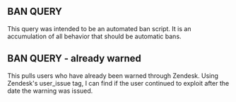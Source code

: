 ## BAN QUERY

This query was intended to be an automated ban script. It is an accumulation of all behavior that should be automatic bans.

## BAN QUERY - already warned

This pulls users who have already been warned through Zendesk. Using Zendesk's user_issue tag, I can find if the user continued to exploit after the date the warning was issued.
